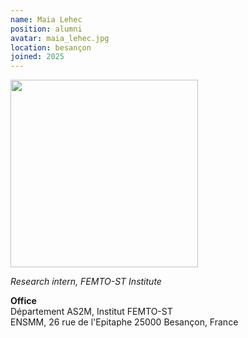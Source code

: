 ```yaml
---
name: Maia Lehec
position: alumni
avatar: maia_lehec.jpg
location: besançon
joined: 2025
---
```


<img width="300" src="{{site.baseurl}}/images/people/{{page.avatar}}" data-action="zoom">

_Research intern, FEMTO-ST Institute_<br>

**Office**<br>
Département AS2M, Institut FEMTO-ST <br>
ENSMM, 26 rue de l'Epitaphe
25000 Besançon, France

<!--I am a post-doctoral researcher in the FEMTO Neuro Group at the [FEMTO-ST Institute](https://www.femto-st.fr/fr/Departements-de-recherche/AS2M/Presentation) (CNRS/Université de Bourgogne Franche-Comté) and the [Perception and Sounds Design team](https://www.ircam.fr/recherche/equipes-recherche/pds/) (STMS lab/CNRS/Ircam Paris).-->
